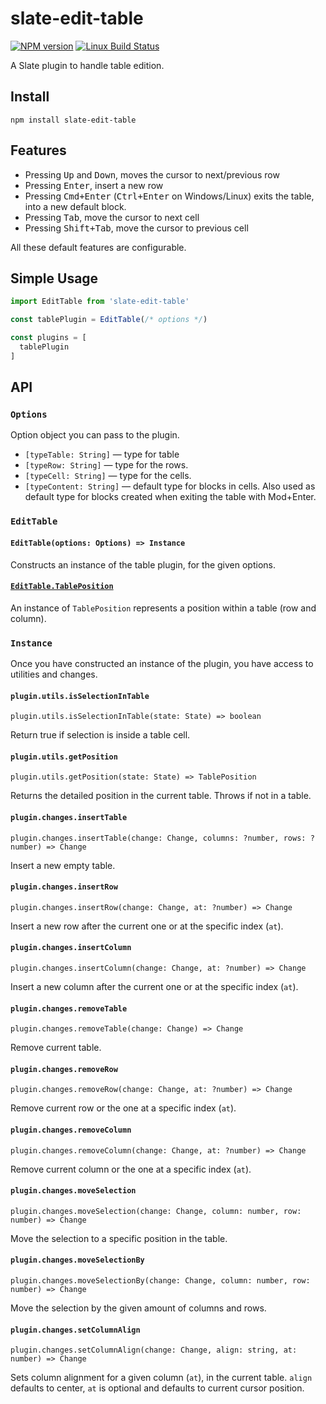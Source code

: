 # slate-edit-table

[![NPM version](https://badge.fury.io/js/slate-edit-table.svg)](http://badge.fury.io/js/slate-edit-table)
[![Linux Build Status](https://travis-ci.org/GitbookIO/slate-edit-table.png?branch=master)](https://travis-ci.org/GitbookIO/slate-edit-table)

A Slate plugin to handle table edition.

## Install

```
npm install slate-edit-table
```

## Features

- Pressing <kbd>Up</kbd> and <kbd>Down</kbd>, moves the cursor to next/previous row
- Pressing <kbd>Enter</kbd>, insert a new row
- Pressing <kbd>Cmd+Enter</kbd> (<kbd>Ctrl+Enter</kbd> on Windows/Linux) exits the table, into a new default block.
- Pressing <kbd>Tab</kbd>, move the cursor to next cell
- Pressing <kbd>Shift+Tab</kbd>, move the cursor to previous cell

All these default features are configurable.

## Simple Usage

```js
import EditTable from 'slate-edit-table'

const tablePlugin = EditTable(/* options */)

const plugins = [
  tablePlugin
]
```

## API

### `Options`

Option object you can pass to the plugin.

- ``[typeTable: String]`` — type for table
- ``[typeRow: String]`` — type for the rows.
- ``[typeCell: String]`` — type for the cells.
- ``[typeContent: String]`` — default type for blocks in cells. Also used as default type for blocks created when exiting the table with Mod+Enter.

### `EditTable`

#### `EditTable(options: Options) => Instance`

Constructs an instance of the table plugin, for the given options.

#### [`EditTable.TablePosition`](./TablePosition)

An instance of `TablePosition` represents a position within a table (row and column).

### `Instance`

Once you have constructed an instance of the plugin, you have access to utilities and changes.

#### `plugin.utils.isSelectionInTable`

`plugin.utils.isSelectionInTable(state: State) => boolean`

Return true if selection is inside a table cell.

#### `plugin.utils.getPosition`

`plugin.utils.getPosition(state: State) => TablePosition`

Returns the detailed position in the current table. Throws if not in a table.

#### `plugin.changes.insertTable`

`plugin.changes.insertTable(change: Change, columns: ?number, rows: ?number) => Change`

Insert a new empty table.

#### `plugin.changes.insertRow`

`plugin.changes.insertRow(change: Change, at: ?number) => Change`

Insert a new row after the current one or at the specific index (`at`).

#### `plugin.changes.insertColumn`

`plugin.changes.insertColumn(change: Change, at: ?number) => Change`

Insert a new column after the current one or at the specific index (`at`).

#### `plugin.changes.removeTable`

`plugin.changes.removeTable(change: Change) => Change`

Remove current table.

#### `plugin.changes.removeRow`

`plugin.changes.removeRow(change: Change, at: ?number) => Change`

Remove current row or the one at a specific index (`at`).

#### `plugin.changes.removeColumn`

`plugin.changes.removeColumn(change: Change, at: ?number) => Change`

Remove current column or the one at a specific index (`at`).

#### `plugin.changes.moveSelection`

`plugin.changes.moveSelection(change: Change, column: number, row: number) => Change`

Move the selection to a specific position in the table.

#### `plugin.changes.moveSelectionBy`

`plugin.changes.moveSelectionBy(change: Change, column: number, row: number) => Change`

Move the selection by the given amount of columns and rows.

#### `plugin.changes.setColumnAlign`

`plugin.changes.setColumnAlign(change: Change, align: string, at: number) => Change`

Sets column alignment for a given column (`at`), in the current table. `align`
defaults to center, `at` is optional and defaults to current cursor position.
